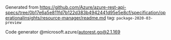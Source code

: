 Generated from https://github.com/Azure/azure-rest-api-specs/tree/0b17e6a5e811fd7b122d383b4942441d95e5e8cf/specification/operationalinsights/resource-manager/readme.md tag: `package-2020-03-preview`

Code generator @microsoft.azure/autorest.go@2.1.169


